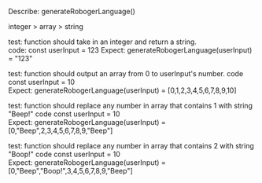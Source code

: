 Describe: generateRobogerLanguage() 

integer > array > string 

test: function should take in an integer and return a string.  
code: const userInput = 123 
Expect: generateRobogerLanguage(userInput) = "123"  

test: function should output an array from 0 to userInput's number. 
code const userInput = 10  
Expect: generateRobogerLanguage(userInput) = [0,1,2,3,4,5,6,7,8,9,10]  

test: function should replace any number in array that contains 1 with string "Beep!" 
code const userInput = 10  
Expect: generateRobogerLanguage(userInput) = [0,"Beep",2,3,4,5,6,7,8,9,"Beep"]   

test: function should replace any number in array that contains 2 with string "Boop!" 
code const userInput = 10  
Expect: generateRobogerLanguage(userInput) = [0,"Beep","Boop!",3,4,5,6,7,8,9,"Beep"]     



